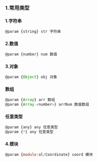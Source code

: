 ### 1.常用类型



#### 1.字符串

```javascript
@param {string} str 字符串
```

#### 2.数值

```javascript
@param {number} num 数值
```

#### 3.对象

```javascript
@param {Object} obj 对象
```

#### 数组

```javascript
@param {Array} arr 数组
@param {Array.<number>} arrNum 数值数组
```

#### 任意类型

```javascript
@param {any} any 任意类型
@param {*} any 任意类型
```



#### 4.模块

```javascript
@param {module:ol/Coordinate} coord 模块
```